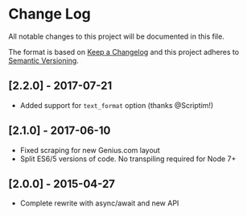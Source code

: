 # Change Log
All notable changes to this project will be documented in this file.

The format is based on [Keep a Changelog](http://keepachangelog.com/)
and this project adheres to [Semantic Versioning](http://semver.org/).

## [2.2.0] - 2017-07-21
- Added support for `text_format` option (thanks @Scriptim!)

## [2.1.0] - 2017-06-10
- Fixed scraping for new Genius.com layout
- Split ES6/5 versions of code. No transpiling required for Node 7+

## [2.0.0] - 2015-04-27
- Complete rewrite with async/await and new API
